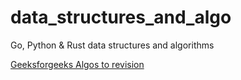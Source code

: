 # data_structures_and_algo
Go, Python &amp; Rust data structures and algorithms

[Geeksforgeeks Algos to revision](https://www.geeksforgeeks.org/top-10-algorithms-in-interview-questions/amp/)